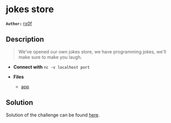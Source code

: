 # jokes store

**`Author:`** [rx0f](https://github.com/rx0f)

## Description

> We've opened our own jokes store, we have programming jokes, we'll make sure to make you laugh. 
   


- **Connect with** `nc -v localhost port`

- **Files** 
 	- [app](challenge/app)  





## Solution
Solution of the challenge can be found [here](solution/).
